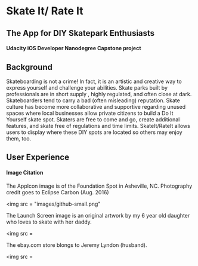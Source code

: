 # Skate It/ Rate It
## The App for DIY Skatepark Enthusiasts
#### Udacity iOS Developer Nanodegree Capstone project

## Background
  Skateboarding is not a crime! In fact, it is an artistic and creative way to express yourself and challenge your abilities. Skate parks built by professionals are in short supply , highly regulated, and often close at dark. Skateboarders tend to carry a bad (often misleading) reputation. 
  Skate culture has become more collaborative and supportive regarding unused spaces where local businesses allow private citizens to build a Do It Yourself skate spot. Skaters are free to come and go, create additional features, and skate free of regulations and time limits. SkateIt/RateIt allows users to display where these DIY spots are located so others may enjoy them, too. 
  
## User Experience























#### Image Citation
The AppIcon image is of the Foundation Spot in Asheville, NC. Photography credit goes to Eclipse Carbon (Aug. 2016)

<img src = "images/github-small.png"
      
The Launch Screen image is an original artwork by my 6 year old daughter who loves to skate with her daddy. 

<img src = 

The ebay.com store blongs to Jeremy Lyndon (husband).  

<img src = 
      


